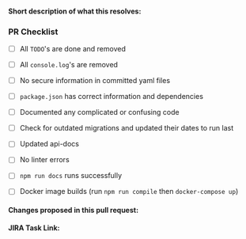 #### Short description of what this resolves:


### PR Checklist
- [ ] All `TODO`'s are done and removed
- [ ] All `console.log`'s are removed
- [ ] No secure information in committed yaml files
- [ ] `package.json` has correct information and dependencies
- [ ] Documented any complicated or confusing code
- [ ] Check for outdated migrations and updated their dates to run last
- [ ] Updated api-docs
- [ ] No linter errors
- [ ] `npm run docs` runs successfully
- [ ] Docker image builds (run `npm run compile` then `docker-compose up`)


#### Changes proposed in this pull request:


**JIRA Task Link:**